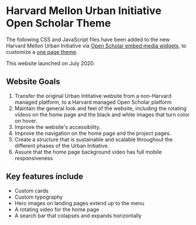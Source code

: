 # Harvard Mellon Urban Initiative Open Scholar Theme

The following CSS and JavaScript files have been added to the new Harvard Mellon Urban Initiative via [Open Scholar embed media widgets](https://help.theopenscholar.com/embed-media-widget), to customize a [one page theme](https://help.theopenscholar.com/one-page-themes).

This website launched on July 2020.

## Website Goals
1. Transfer the original Urban Intitative website from a non-Harvard managed platform, to a Harvard managed Open Scholar platform
2. Maintain the general look and feel of the website, including the rotating videos on the home page and the black and white images that turn color on hover. 
3. Improve the website's accessibility.
4. Improve the navigation on the home page and the project pages.
5. Create a structure that is sustainable and scalable throughout the different phases of the Urban Initiative.
6. Assure that the home page background video has full mobile responsiveness

## Key features include
* Custom cards
* Custom typography
* Hero images on landing pages extend up to the menu
* A rotating video for the home page
* A search bar that colapses and expands horizontally 